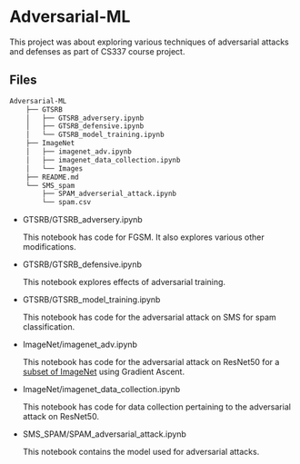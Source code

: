 # Adversarial-ML
This project was about exploring various techniques of adversarial attacks and defenses as part of CS337 course project.

## Files

```bash
Adversarial-ML
    ├── GTSRB
    │   ├── GTSRB_adversery.ipynb
    │   ├── GTSRB_defensive.ipynb
    │   └── GTSRB_model_training.ipynb
    ├── ImageNet
    │   ├── imagenet_adv.ipynb
    │   ├── imagenet_data_collection.ipynb
    │   └── Images
    ├── README.md
    └── SMS_spam
        ├── SPAM_adverserial_attack.ipynb
        └── spam.csv
```


- GTSRB/GTSRB_adversery.ipynb

    This notebook has code for FGSM. It also explores various other modifications.
- GTSRB/GTSRB_defensive.ipynb
    
    This notebook explores effects of adversarial training.
- GTSRB/GTSRB_model_training.ipynb

    This notebook has code for the adversarial attack on SMS for spam classification.
- ImageNet/imagenet_adv.ipynb

    This notebook has code for the adversarial attack on ResNet50 for a [subset of ImageNet](https://docs.voxel51.com/user_guide/dataset_zoo/datasets.html#imagenet-sample) using Gradient Ascent.
- ImageNet/imagenet_data_collection.ipynb

    This notebook has code for data collection pertaining to the adversarial attack on ResNet50.
- SMS_SPAM/SPAM_adversarial_attack.ipynb

    This notebook contains the model used for adversarial attacks.
